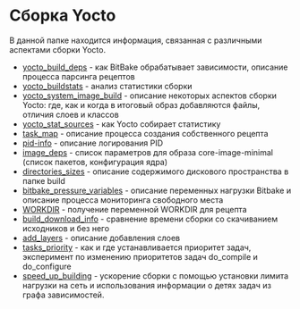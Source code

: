 # Сборка Yocto
В данной папке находится информация, связанная с различными аспектами сборки Yocto.
* [yocto_build_deps](./yocto_build_deps.md) - как BitBake обрабатывает зависимости, описание процесса парсинга рецептов
* [yocto_buildstats](./yocto_buildstats.md) - анализ статистики сборки
* [yocto_system_image_build](./yocto_system_image_build.md) - описание некоторых аспектов сборки Yocto: где, как и когда в итоговый образ добавляются файлы, отличия слоев и классов
* [yocto_stat_sources](./yocto_stat_sources.md) - как Yocto собирает статистику
* [task_map](./task_map.md) - описание процесса создания собственного рецепта
* [pid-info](./pid-info.md) - описание логирования PID
* [image_deps](./image_deps.md) - список параметров для образа core-image-minimal (список пакетов, конфигурация ядра)
* [directories_sizes](./directories_sizes.md) - описание содержимого дискового пространства в папке build
* [bitbake_pressure_variables](./bitbake_pressure_variables.md) - описание переменных нагрузки Bitbake и описание процесса мониторинга свободного места 
* [WORKDIR](./WORKDIR.md) - получение переменной WORKDIR для рецепта
* [build_download_info](./build_download_info.md) - сравнение времени сборки со скачиванием исходников и без него
* [add_layers](./add_layers.md) - описание добавления слоев
* [tasks_priority](./tasks_priority.md) - как и где устанавливается приоритет задач, эксперимент по изменению приоритетов задач do_compile и do_configure
* [speed_up_building](./speed_up_building.md) - ускорение сборки с помощью установки лимита нагрузки на сеть и использования информации о детях задач из графа зависимостей.
